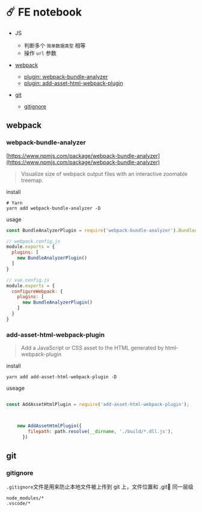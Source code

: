 #  ☄️ FE notebook

- JS
  * 判断多个 `简单数据类型` 相等
  * 操作 `url` 参数

- [webpack](#webpack)
	* [plugin: webpack-bundle-analyzer](#webpack-bundle-analyzer)
	* [plugin: add-asset-html-webpack-plugin](#add-asset-html-webpack-plugin)

- [git](#git)
	* [gitignore](#gitignore)

## webpack
<h3 id='webpack-bundle-analyzer'>webpack-bundle-analyzer</h3>

[https://www.npmjs.com/package/webpack-bundle-analyzer](https://www.npmjs.com/package/webpack-bundle-analyzer)

> Visualize size of webpack output files with an interactive zoomable treemap.
 
install
```shell
# Yarn
yarn add webpack-bundle-analyzer -D
```

usage
```js
const BundleAnalyzerPlugin = require('webpack-bundle-analyzer').BundleAnalyzerPlugin;

// webpack.config.js
module.exports = {
  plugins: [
    new BundleAnalyzerPlugin()
  ]
}

// vue.config.js
module.exports = {
  configureWebpack: {
    plugins: [
      new BundleAnalyzerPlugin()
    ]
  }
}
```

<h3 id='add-asset-html-webpack-plugin'>add-asset-html-webpack-plugin</h3>

> Add a JavaScript or CSS asset to the HTML generated by html-webpack-plugin

install
```shell
yarn add add-asset-html-webpack-plugin -D
```


useage

```js

const AddAssetHtmlPlugin = require('add-asset-html-webpack-plugin');



    new AddAssetHtmlPlugin({
        filepath: path.resolve(__dirname, './build/*.dll.js'),
      })
```


## git
### gitignore
`.gitignore`文件是用来防止本地文件被上传到 git 上，文件位置和 .git📁 同一层级

```shell
node_modules/*
.vscode/*

```